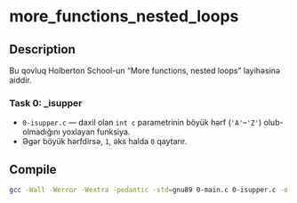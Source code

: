 # more_functions_nested_loops

## Description

Bu qovluq Holberton School-un “More functions, nested loops” layihəsinə aiddir.

### Task 0: _isupper

- `0-isupper.c` — daxil olan `int c` parametrinin böyük hərf (`'A'`–`'Z'`) olub-olmadığını yoxlayan funksiya.
- Əgər böyük hərfdirsə, `1`, əks halda `0` qaytarır.

## Compile

```bash
gcc -Wall -Werror -Wextra -pedantic -std=gnu89 0-main.c 0-isupper.c -o 0-isuper

